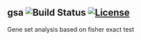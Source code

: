 ## gsa  ![Build Status](https://travis-ci.org/Functional-Genomics/atlas_gsa.svg?branch=master) [![License](http://img.shields.io/badge/license-GPL%203-brightgreen.svg?style=flat)](http://www.gnu.org/licenses/gpl-3.0.html)

Gene set analysis based on fisher exact test

